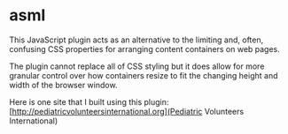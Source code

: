 # asml

This JavaScript plugin acts as an alternative to the limiting and, often, confusing CSS properties for arranging content containers on web pages.

The plugin cannot replace all of CSS styling but it does allow for more granular control over how containers resize to fit the changing height and width of the browser window.

Here is one site that I built using this plugin:
[http://pediatricvolunteersinternational.org](Pediatric Volunteers International)
